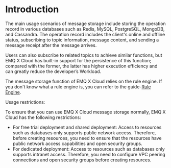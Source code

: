 # Introduction

The main usage scenarios of message storage include storing the operation record in various databases such as Redis, MySQL, PostgreSQL, MongoDB, and Cassandra. The operation record includes the client's online and offline status, subscribing to topic information, message content, and sending a message receipt after the message arrives.

Users can also subscribe to related topics to achieve similar functions, but EMQ X Cloud has built-in support for the persistence of this function; compared with the former, the latter has higher execution efficiency and can greatly reduce the developer’s Workload.

The message storage function of EMQ X Cloud relies on the rule engine. If you don't know what a rule engine is, you can refer to the guide-[Rule Engine](../deployments/dashboard/rule_engine/introduction.md).

Usage restrictions:

To ensure that you can use EMQ X Cloud message storage normally, EMQ X Cloud has the following restrictions:

- For free trial deployment and shared deployment: Access to resources such as databases only supports public network access. Therefore, before creating resources, you need to ensure that the resources have public network access capabilities and open security groups.
- For dedicated deployment: Access to resources such as databases only supports intranet access. Therefore,  you need to configure VPC peering connections and open security groups before creating resources.